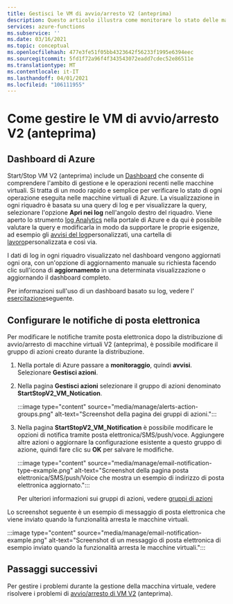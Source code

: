 ```yaml
---
title: Gestisci le VM di avvio/arresto V2 (anteprima)
description: Questo articolo illustra come monitorare lo stato delle macchine virtuali di Azure gestite dalla funzionalità di avvio/arresto di VM V2 (anteprima) ed eseguire altre attività di gestione.
services: azure-functions
ms.subservice: ''
ms.date: 03/16/2021
ms.topic: conceptual
ms.openlocfilehash: 477e3fe51f05bb4323642f56233f1995e6394eec
ms.sourcegitcommit: 5fd1f72a96f4f343543072eadd7cdec52e86511e
ms.translationtype: MT
ms.contentlocale: it-IT
ms.lasthandoff: 04/01/2021
ms.locfileid: "106111955"
---
```

# <a name="how-to-manage-startstop-vms-v2-preview"></a>Come gestire le VM di avvio/arresto V2 (anteprima)

## <a name="azure-dashboard"></a>Dashboard di Azure

Start/Stop VM V2 (anteprima) include un [Dashboard](../../azure-monitor/visualizations.md#azure-dashboards) che consente di comprendere l'ambito di gestione e le operazioni recenti nelle macchine virtuali. Si tratta di un modo rapido e semplice per verificare lo stato di ogni operazione eseguita nelle macchine virtuali di Azure. La visualizzazione in ogni riquadro è basata su una query di log e per visualizzare la query, selezionare l'opzione **Apri nei log** nell'angolo destro del riquadro. Viene aperto lo strumento [log Analytics](../../azure-monitor/logs/log-analytics-overview.md#starting-log-analytics) nella portale di Azure e da qui è possibile valutare la query e modificarla in modo da supportare le proprie esigenze, ad esempio gli [avvisi del log](../../azure-monitor/alerts/alerts-log.md)personalizzati, una cartella di [lavoro](../../azure-monitor/visualize/workbooks-overview.md)personalizzata e così via.

I dati di log in ogni riquadro visualizzato nel dashboard vengono aggiornati ogni ora, con un'opzione di aggiornamento manuale su richiesta facendo clic sull'icona di **aggiornamento** in una determinata visualizzazione o aggiornando il dashboard completo.

Per informazioni sull'uso di un dashboard basato su log, vedere l' [esercitazione](../../azure-monitor/visualize/tutorial-logs-dashboards.md)seguente.

## <a name="configure-email-notifications"></a>Configurare le notifiche di posta elettronica

Per modificare le notifiche tramite posta elettronica dopo la distribuzione di avvio/arresto di macchine virtuali V2 (anteprima), è possibile modificare il gruppo di azioni creato durante la distribuzione.

1. Nella portale di Azure passare a **monitoraggio**, quindi **avvisi**. Selezionare **Gestisci azioni**.

1. Nella pagina **Gestisci azioni** selezionare il gruppo di azioni denominato **StartStopV2_VM_Notication**.

    :::image type="content" source="media/manage/alerts-action-groups.png" alt-text="Screenshot della pagina dei gruppi di azioni.":::

1. Nella pagina **StartStopV2_VM_Notification** è possibile modificare le opzioni di notifica tramite posta elettronica/SMS/push/voce. Aggiungere altre azioni o aggiornare la configurazione esistente a questo gruppo di azione, quindi fare clic su **OK** per salvare le modifiche.

    :::image type="content" source="media/manage/email-notification-type-example.png" alt-text="Screenshot della pagina posta elettronica/SMS/push/Voice che mostra un esempio di indirizzo di posta elettronica aggiornato.":::

    Per ulteriori informazioni sui gruppi di azioni, vedere [gruppi di azioni](../../azure-monitor/alerts/action-groups.md)

Lo screenshot seguente è un esempio di messaggio di posta elettronica che viene inviato quando la funzionalità arresta le macchine virtuali.

:::image type="content" source="media/manage/email-notification-example.png" alt-text="Screenshot di un messaggio di posta elettronica di esempio inviato quando la funzionalità arresta le macchine virtuali.":::

## <a name="next-steps"></a>Passaggi successivi

Per gestire i problemi durante la gestione della macchina virtuale, vedere risolvere i problemi di [avvio/arresto di VM V2](troubleshoot.md) (anteprima).